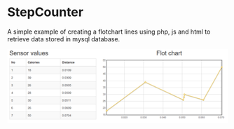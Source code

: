 # StepCounter
A simple example of creating a flotchart lines using php, js and html to retrieve data stored in mysql database.


![alt text](screenshots/Flot-chart.PNG "A demo picture")
